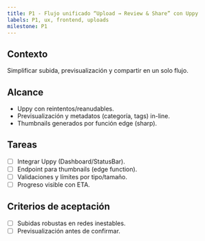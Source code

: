 ```yaml
---
title: P1 - Flujo unificado “Upload → Review & Share” con Uppy
labels: P1, ux, frontend, uploads
milestone: P1
---
```


## Contexto
Simplificar subida, previsualización y compartir en un solo flujo.

## Alcance
- Uppy con reintentos/reanudables.
- Previsualización y metadatos (categoría, tags) in-line.
- Thumbnails generados por función edge (sharp).

## Tareas
- [ ] Integrar Uppy (Dashboard/StatusBar).
- [ ] Endpoint para thumbnails (edge function).
- [ ] Validaciones y límites por tipo/tamaño.
- [ ] Progreso visible con ETA.

## Criterios de aceptación
- [ ] Subidas robustas en redes inestables.
- [ ] Previsualización antes de confirmar.
